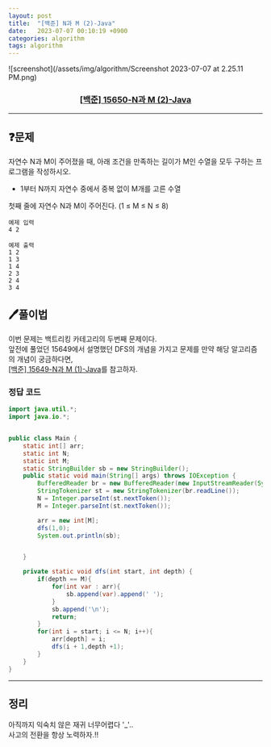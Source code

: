 ```yaml
---
layout: post
title:  "[백준] N과 M (2)-Java"
date:   2023-07-07 00:10:19 +0900
categories: algorithm
tags: algorithm
---
```


![screenshot](/assets/img/algorithm/Screenshot 2023-07-07 at 2.25.11 PM.png)
### <center><a href="https://www.acmicpc.net/problem/15650">[백준] 15650-N과 M (2)-Java</a></center>
---

## ❓문제

자연수 N과 M이 주어졌을 때, 아래 조건을 만족하는 길이가 M인 수열을 모두 구하는 프로그램을 작성하시오.
* 1부터 N까지 자연수 중에서 중복 없이 M개를 고른 수열

첫째 줄에 자연수 N과 M이 주어진다. (1 ≤ M ≤ N ≤ 8)

```
예제 입력
4 2
```

```
예제 출력
1 2
1 3
1 4
2 3
2 4
3 4
```


## 🖊️풀이법

이번 문제는 백트리킹 카테고리의 두번째 문제이다.<br>
앞전에 풀었던 15649에서 설명했던 DFS의 개념을 가지고 문제를 만약 해당 알고리즘의 개념이 궁금하다면,<br>
 <a href="https://chohyunhwa.github.io/algorithm/2023-07-04-%EB%B0%B1%EC%A4%80-15649-N%EA%B3%BC-M-(1)-Java/">[백준] 15649-N과 M (1)-Java</a>를 참고하자.<br>



### 정답 코드


```java
import java.util.*;
import java.io.*;


public class Main {
    static int[] arr;
    static int N;
    static int M;
    static StringBuilder sb = new StringBuilder();
    public static void main(String[] args) throws IOException {
        BufferedReader br = new BufferedReader(new InputStreamReader(System.in));
        StringTokenizer st = new StringTokenizer(br.readLine());
        N = Integer.parseInt(st.nextToken());
        M = Integer.parseInt(st.nextToken());

        arr = new int[M];
        dfs(1,0); 
        System.out.println(sb);


    }

    private static void dfs(int start, int depth) { 
        if(depth == M){ 
            for(int var : arr){
                sb.append(var).append(' ');
            }
            sb.append('\n');
            return;
        }
        for(int i = start; i <= N; i++){
            arr[depth] = i;
            dfs(i + 1,depth +1);
        }
    }
}
```

---


## 정리

아직까지 익숙치 않은 재귀 너무어렵다 '_'..<br>
사고의 전환을 항상 노력하자.!!

















